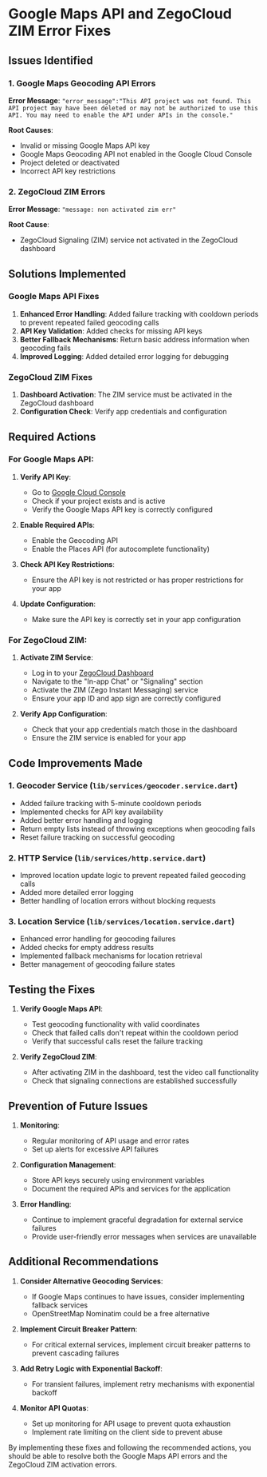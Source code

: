 # Google Maps API and ZegoCloud ZIM Error Fixes

## Issues Identified

### 1. Google Maps Geocoding API Errors
**Error Message**: `"error_message":"This API project was not found. This API project may have been deleted or may not be authorized to use this API. You may need to enable the API under APIs in the console."`

**Root Causes**:
- Invalid or missing Google Maps API key
- Google Maps Geocoding API not enabled in the Google Cloud Console
- Project deleted or deactivated
- Incorrect API key restrictions

### 2. ZegoCloud ZIM Errors
**Error Message**: `"message: non activated zim err"`

**Root Cause**:
- ZegoCloud Signaling (ZIM) service not activated in the ZegoCloud dashboard

## Solutions Implemented

### Google Maps API Fixes

1. **Enhanced Error Handling**: Added failure tracking with cooldown periods to prevent repeated failed geocoding calls
2. **API Key Validation**: Added checks for missing API keys
3. **Better Fallback Mechanisms**: Return basic address information when geocoding fails
4. **Improved Logging**: Added detailed error logging for debugging

### ZegoCloud ZIM Fixes

1. **Dashboard Activation**: The ZIM service must be activated in the ZegoCloud dashboard
2. **Configuration Check**: Verify app credentials and configuration

## Required Actions

### For Google Maps API:

1. **Verify API Key**:
   - Go to [Google Cloud Console](https://console.cloud.google.com/)
   - Check if your project exists and is active
   - Verify the Google Maps API key is correctly configured

2. **Enable Required APIs**:
   - Enable the Geocoding API
   - Enable the Places API (for autocomplete functionality)

3. **Check API Key Restrictions**:
   - Ensure the API key is not restricted or has proper restrictions for your app

4. **Update Configuration**:
   - Make sure the API key is correctly set in your app configuration

### For ZegoCloud ZIM:

1. **Activate ZIM Service**:
   - Log in to your [ZegoCloud Dashboard](https://console.zegocloud.com/)
   - Navigate to the "In-app Chat" or "Signaling" section
   - Activate the ZIM (Zego Instant Messaging) service
   - Ensure your app ID and app sign are correctly configured

2. **Verify App Configuration**:
   - Check that your app credentials match those in the dashboard
   - Ensure the ZIM service is enabled for your app

## Code Improvements Made

### 1. Geocoder Service (`lib/services/geocoder.service.dart`)
- Added failure tracking with 5-minute cooldown periods
- Implemented checks for API key availability
- Added better error handling and logging
- Return empty lists instead of throwing exceptions when geocoding fails
- Reset failure tracking on successful geocoding

### 2. HTTP Service (`lib/services/http.service.dart`)
- Improved location update logic to prevent repeated failed geocoding calls
- Added more detailed error logging
- Better handling of location errors without blocking requests

### 3. Location Service (`lib/services/location.service.dart`)
- Enhanced error handling for geocoding failures
- Added checks for empty address results
- Implemented fallback mechanisms for location retrieval
- Better management of geocoding failure states

## Testing the Fixes

1. **Verify Google Maps API**:
   - Test geocoding functionality with valid coordinates
   - Check that failed calls don't repeat within the cooldown period
   - Verify that successful calls reset the failure tracking

2. **Verify ZegoCloud ZIM**:
   - After activating ZIM in the dashboard, test the video call functionality
   - Check that signaling connections are established successfully

## Prevention of Future Issues

1. **Monitoring**:
   - Regular monitoring of API usage and error rates
   - Set up alerts for excessive API failures

2. **Configuration Management**:
   - Store API keys securely using environment variables
   - Document the required APIs and services for the application

3. **Error Handling**:
   - Continue to implement graceful degradation for external service failures
   - Provide user-friendly error messages when services are unavailable

## Additional Recommendations

1. **Consider Alternative Geocoding Services**:
   - If Google Maps continues to have issues, consider implementing fallback services
   - OpenStreetMap Nominatim could be a free alternative

2. **Implement Circuit Breaker Pattern**:
   - For critical external services, implement circuit breaker patterns to prevent cascading failures

3. **Add Retry Logic with Exponential Backoff**:
   - For transient failures, implement retry mechanisms with exponential backoff

4. **Monitor API Quotas**:
   - Set up monitoring for API usage to prevent quota exhaustion
   - Implement rate limiting on the client side to prevent abuse

By implementing these fixes and following the recommended actions, you should be able to resolve both the Google Maps API errors and the ZegoCloud ZIM activation errors.